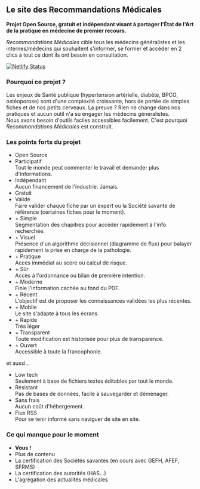 ## Le site des Recommandations Médicales

**Projet Open Source, gratuit et indépendant visant à partager l'État de l'Art de la pratique en médecine de premier recours.**

*Recommandations Médicales* cible tous les médecins généralistes et les internes/médecins qui souhaitent s'informer, se former et accéder en 2 clics à tout ce dont ils ont besoin en consultation.

[![Netlify Status](https://api.netlify.com/api/v1/badges/327af24a-1868-47c1-959c-7c0afe3b1891/deploy-status)](https://app.netlify.com/sites/recommandations-medicales/deploys)

### Pourquoi ce projet ?

Les enjeux de Santé publique (hypertension artérielle, diabète, BPCO, ostéoporose) sont d'une complexité croissante, hors de portée de simples fiches et de nos petits cerveaux. La preuve ? Rien ne change dans nos pratiques et aucun outil n'a su engager les médecins généralistes.  
Nous avons besoin d'outils faciles accessibles facilement. C'est pourquoi *Recommandations Médicales* est construit.

### Les points forts du projet

- Open Source
- Participatif  
Tout le monde peut commenter le travail et demander plus d'informations.
- Indépendant  
Aucun financement de l'industrie. Jamais.
- Gratuit
- Validé  
Faire valider chaque fiche par un expert ou la Société savante de référence (certaines fiches pour le moment).
- \+ Simple  
Segmentation des chapitres pour accéder rapidement à l'info recherchée.
- \+ Visuel  
Présence d'un algorithme décisionnel (diagramme de flux) pour balayer rapidement la prise en charge de la pathologie.
- \+ Pratique  
Accès immédiat au score ou calcul de risque.
- \+ Sûr  
Accès à l'ordonnance ou bilan de première intention.
- \+ Moderne  
Finie l'information cachée au fond du PDF.
- \+ Récent  
L'objectif est de proposer les connaissances validées les plus récentes.
- \+ Mobile  
Le site s'adapte à tous les écrans.
- \+ Rapide  
Très léger
- \+ Transparent  
Toute modification est historisée pour plus de transparence.
- \+ Ouvert  
Accessible à toute la francophonie.

et aussi...

- Low tech  
Seulement à base de fichiers textes éditables par tout le monde.
- Résistant  
Pas de bases de données, facile à sauvegarder et déménager.
- Sans frais  
Aucun coût d'hébergement.
- Flux RSS  
Pour se tenir informé sans naviguer de site en site.

### Ce qui manque pour le moment

- **Vous !**
- Plus de contenu
- La certification des Sociétés savantes (en cours avec GEFH, AFEF, SFRMS)
- La certification des autorités (HAS...)
- L'agrégation des actualités médicales
